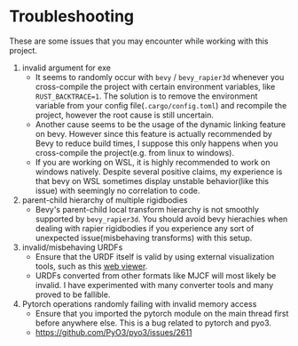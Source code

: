 # Troubleshooting

These are some issues that you may encounter while working with this project.

1. invalid argument for exe
    - It seems to randomly occur with `bevy` / `bevy_rapier3d` whenever you cross-compile the project with certain
      environment variables, like `RUST_BACKTRACE=1`. The solution is to remove the environment variable from your
      config file(`.cargo/config.toml`) and recompile the project, however the root cause is still uncertain.
    - Another cause seems to be the usage of the dynamic linking feature on bevy. However since this feature is actually
      recommended by Bevy to reduce build times, I suppose this only happens when you cross-compile the project(e.g.
      from linux to windows).
    - If you are working on WSL, it is highly recommended to work on windows natively. Despite several positive claims,
      my experience is that bevy on WSL sometimes display unstable behavior(like this issue) with seemingly no
      correlation
      to code.
2. parent-child hierarchy of multiple rigidbodies
    - Bevy's parent-child local transform hierarchy is not smoothly supported by `bevy_rapier3d`. You should avoid bevy
      hierachies when dealing with rapier rigidbodies if you experience any sort of unexpected issue(misbehaving
      transforms) with this setup.
3. invalid/misbehaving URDFs
    - Ensure that the URDF itself is valid by using external visualization tools, such as
      this [web viewer](http://urdf.robotsfan.com/).
    - URDFs converted from other formats like MJCF will most likely be invalid. I have experimented with many converter
      tools and many proved to be fallible.
4. Pytorch operations randomly failing with invalid memory access
    - Ensure that you imported the pytorch module on the main thread first before anywhere else. This is a bug related
      to pytorch and pyo3.
    - https://github.com/PyO3/pyo3/issues/2611